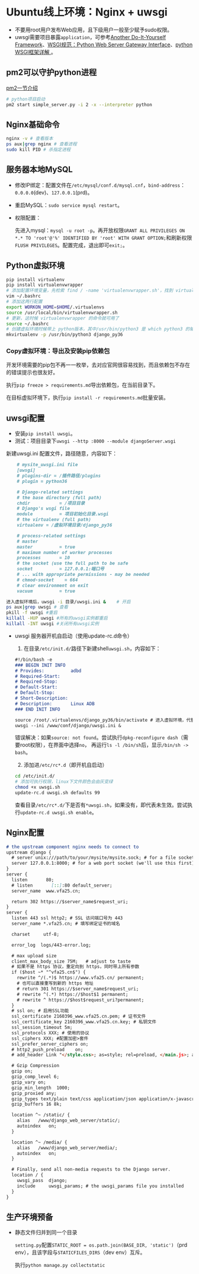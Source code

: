 # Ubuntu线上环境：Nginx + uwsgi

- 不要用root用户发布Web应用，且下级用户一般至少赋予sudo权限。
- uwsgi需要项目暴露`application`，可参考[Another Do-It-Yourself Framework](https://docs.pylonsproject.org/projects/webob/en/latest/do-it-yourself.html)、[WSGI规范：Python Web Server Gateway Interface](https://www.python.org/dev/peps/pep-0333/)、[python WSGI框架详解
 ](https://www.cnblogs.com/-wenli/p/10884168.html)。

## pm2可以守护python进程

[pm2一节介绍](../../linux/config/pm2.html)

```sh
# python项目启动
pm2 start simple_server.py -i 2 -x --interpreter python
```

## Nginx基础命令

```sh
nginx -v # 查看版本
ps aux|grep nginx # 查看进程
sudo kill PID # 杀指定进程
```

## 服务器本地MySQL

- 修改IP绑定：配置文件在`/etc/mysql/conf.d/mysql.cnf`，`bind-address`：`0.0.0.0`(dev)、`127.0.0.1`(prd)。
- 重启MySQL：`sudo service mysql restart`。
- 权限配置：

  先进入mysql：`mysql -u root -p`。再开放权限`GRANT ALL PRIVILEGES ON *.* TO 'root'@'%' IDENTIFIED BY 'root' WITH GRANT OPTION;`和刷新权限`FLUSH PRIVILEGES`。配置完成，退出即可`exit;`。

## Python虚拟环境

```sh
pip install virtualenv
pip install virtualenvwrapper
# 添加配置环境变量，先检索 find / -name 'virtualenvwrapper.sh'，找到 virtualenvwrapper.sh 的路径
vim ~/.bashrc
# 添加这两行配置
export WORKON_HOME=$HOME/.virtualenvs
source /usr/local/bin/virtualenvwrapper.sh
# 更新，这时候 virtualenvwrapper 的命令就可用了
source ~/.bashrc
# 创建虚拟环境时候带上 python版本，其中/usr/bin/python3 是 which python3 的输出
mkvirtualenv -p /usr/bin/python3 django_py36
```

### Copy虚拟环境：导出及安装pip依赖包

开发环境需要的pip包不再一一枚举，去对应官网很容易找到，而且依赖包不存在的错误提示也很友好。

执行`pip freeze > requirements.md`导出依赖包，在当前目录下。

在目标虚拟环境下，执行`pip install -r requirements.md`批量安装。

## uwsgi配置

- 安装`pip install uwsgi`。
- 测试：项目目录下`uwsgi --http :8000 --module djangoServer.wsgi`

新建uwsgi.ini 配置文件，路径随意，内容如下：

```md
    # mysite_uwsgi.ini file
    [uwsgi]
    # plugins-dir = /插件路径/plugins
    # plugin = python36

    # Django-related settings
    # the base directory (full path)
    chdir           = /项目目录
    # Django's wsgi file
    module          = 项目初始化目录.wsgi
    # the virtualenv (full path)
    virtualenv = /虚拟环境目录/django_py36

    # process-related settings
    # master
    master          = true
    # maximum number of worker processes
    processes       = 10
    # the socket (use the full path to be safe
    socket          = 127.0.0.1:端口号
    # ... with appropriate permissions - may be needed
    # chmod-socket    = 664
    # clear environment on exit
    vacuum          = true

```

```sh
进入虚拟环境后，uwsgi -i 目录/uwsgi.ini &    # 开启
ps aux|grep uwsgi # 查看
pkill -f uwsgi #重启
killall -HUP uwsgi #所有的uwsgi实例都重启
killall -INT uwsgi #关闭所有uwsgi实例
```

- uwsgi 服务器开机自启动（使用update-rc.d命令）

  1. 在目录`/etc/init.d/`路径下新建shell`uwsgi.sh`，内容如下：

  ```md
  #!/bin/bash -e
  ### BEGIN INIT INFO
  # Provides:          adbd
  # Required-Start:
  # Required-Stop:
  # Default-Start:
  # Default-Stop:
  # Short-Description:
  # Description:       Linux ADB
  ### END INIT INFO

  source /root/.virtualenvs/django_py36/bin/activate # 进入虚拟环境，代替 workon django_py36
  uwsgi --ini /www/conf/django/uwsgi.ini &
  ```

  错误解决：如果`source: not found`。尝试执行`dpkg-reconfigure dash`（需要root权限），在界面中选择`no`，
  再运行`ls -l /bin/sh`后，显示`/bin/sh -> bash`。

  2. 添加进`/etc/rc*.d`（即开机自启动）

  ```sh
  cd /etc/init.d/
  # 添加可执行权限，linux下文件颜色会由灰变绿
  chmod +x uwsgi.sh
  update-rc.d uwsgi.sh defaults 99
  ```

  查看目录`/etc/rc*.d/`下是否有`*uwsgi.sh`，如果没有，即代表未生效。尝试执行`update-rc.d uwsgi.sh enable`。

## Nginx配置

```md
# the upstream component nginx needs to connect to
upstream django {
  # server unix:///path/to/your/mysite/mysite.sock; # for a file socket
  server 127.0.0.1:8000; # for a web port socket (we'll use this first)
}
server {
  listen       80;
  # listen       [::]:80 default_server;
  server_name  www.vfa25.cn;

  return 302 https://$server_name$request_uri;
}
server {
  listen 443 ssl http2; # SSL 访问端口号为 443
  server_name *.vfa25.cn; # 填写绑定证书的域名

  charset     utf-8;

  error_log  logs/443-error.log;

  # max upload size
  client_max_body_size 75M;   # adjust to taste
  # 如果不是 https 协议，重定向到 https，同时带上所有参数
  if ($host ~* "^vfa25.cn$") {
    rewrite ^/(.*)$ https://www.vfa25.cn/ permanent;
    # 也可以直接重写到新的 https 地址
    # return 301 https://$server_name$request_uri;
    # rewrite ^(.*) https://$host$1 permanent;  
    # rewrite ^ https://$host$request_uri?permanent;
  }
  # ssl on; # 启用SSL功能
  ssl_certificate 2160396_www.vfa25.cn.pem; # 证书文件
  ssl_certificate_key 2160396_www.vfa25.cn.key; # 私钥文件
  ssl_session_timeout 5m;
  ssl_protocols XXX; # 使用的协议
  ssl_ciphers XXX; #配置加密>套件
  ssl_prefer_server_ciphers on;
  # http2_push_preload    on;
  # add_header Link "</style.css>; as=style; rel=preload, </main.js>; as=script; rel=preload, </image.jpg>; as=image; rel=preload";

  # Gzip Compression
  gzip on;
  gzip_comp_level 6;
  gzip_vary on;
  gzip_min_length  1000;
  gzip_proxied any;
  gzip_types text/plain text/css application/json application/x-javascript text/xml application/xml application/xml+rss text/javascript;
  gzip_buffers 16 8k;

  location ^~ /static/ {
    alias   /www/django_web_server/static/;
    autoindex   on;
  }

  location ^~ /media/ {
    alias   /www/django_web_server/media/;
    autoindex   on;
  }

  # Finally, send all non-media requests to the Django server.
  location / {
    uwsgi_pass  django;
    include     uwsgi_params; # the uwsgi_params file you installed
  }
}

```

## 生产环境预备

- 静态文件归并到同一个目录

  `setting.py`配置`STATIC_ROOT = os.path.join(BASE_DIR, 'static')`（prd env），且该字段与`STATICFILES_DIRS`（dev env）互斥。

  执行`python manage.py collectstatic`
